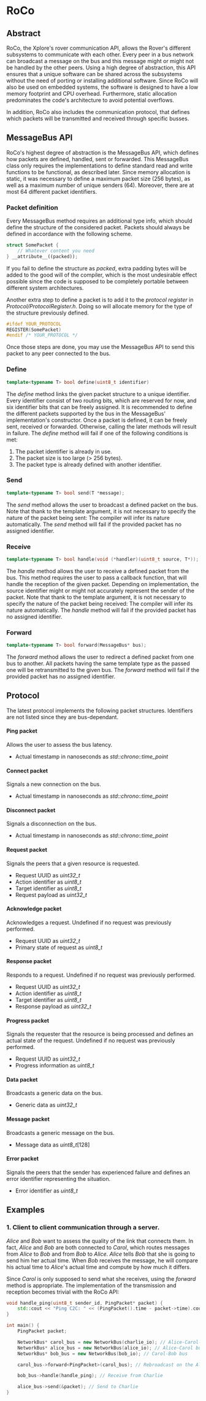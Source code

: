 # RoCo
## Abstract
RoCo, the Xplore's rover communication API, allows the Rover's different subsystems to communicate with each other. Every peer in a bus network can broadcast a message on the bus and this message might or might not be handled by the other peers. Using a high degree of abstraction, this API ensures that a unique software can be shared across the subsystems without the need of porting or installing additional software. Since RoCo will also be used on embedded systems, the software is designed to have a low memory footprint and CPU overhead. Furthermore, static allocation predominates the code's architecture to avoid potential overflows.

In addition, RoCo also includes the communication protocol, that defines which packets will be transmitted and received through specific busses.

## MessageBus API
RoCo's highest degree of abstraction is the MessageBus API, which defines how packets are defined, handled, sent or forwarded.
This MessageBus class only requires the implementations to define standard read and write functions to be functional, as described later.
Since memory allocation is static, it was necessary to define a maximum packet size (256 bytes), as well as a maximum number of unique senders (64). Moreover, there are at most 64 different packet identifiers.

### Packet definition
Every MessageBus method requires an additional type info, which should define the structure of the considered packet. Packets should always be defined in accordance with the following scheme.
```cpp
struct SomePacket {
	// Whatever content you need
} __attribute__((packed));
```
If you fail to define the structure as _packed_, extra padding bytes will be added to the good will of the compiler, which is the most undesirable effect possible since the code is supposed to be completely portable between different system architectures.

Another extra step to define a packet is to add it to the _protocol register_ in _Protocol/ProtocolRegister.h_.
Doing so will allocate memory for the type of the structure previously defined.

```cpp
#ifdef YOUR_PROTOCOL
REGISTER(SomePacket)
#endif /* YOUR_PROTOCOL */
```

Once those steps are done, you may use the MessageBus API to send this packet to any peer connected to the bus.

### Define
```cpp
template<typename T> bool define(uint8_t identifier)
```
The _define_ method links the given packet structure to a unique identifier. Every identifier consist of two routing bits, which are reserved for now, and six identifier bits that can be freely assigned. It is recommended to define the different packets supported by the bus in the MessageBus' implementation's constructor. Once a packet is defined, it can be freely sent, received or forwarded. Otherwise, calling the later methods will result in failure.
The _define_ method will fail if one of the following conditions is met:
1. The packet identifier is already in use.
2. The packet size is too large (> 256 bytes).
3. The packet type is already defined with another identifier.

### Send
```cpp
template<typename T> bool send(T *message);
```
The _send_ method allows the user to broadcast a defined packet on the bus. Note that thank to the template argument, it is not necessary to specify the nature of the packet being sent: The compiler will infer its nature automatically. The _send_ method will fail if the provided packet has no assigned identifier.

### Receive
```cpp
template<typename T> bool handle(void (*handler)(uint8_t source, T*));
```
The _handle_ method allows the user to receive a defined packet from the bus. This method requires the user to pass a callback function, that will handle the reception of the given packet. Depending on implementation, the source identifier might or might not accurately represent the sender of the packet. Note that thank to the template argument, it is not necessary to specify the nature of the packet being received: The compiler will infer its nature automatically. The _handle_ method will fail if the provided packet has no assigned identifier.

### Forward
```cpp
template<typename T> bool forward(MessageBus* bus);
```
The _forward_ method allows the user to redirect a defined packet from one bus to another. All packets having the same template type as the passed one will be retransmitted to the given bus. The _forward_ method will fail if the provided packet has no assigned identifier.


## Protocol
The latest protocol implements the following packet structures. Identifiers are not listed since they are bus-dependant.

#### Ping packet
Allows the user to assess the bus latency.
- Actual timestamp in nanoseconds as _std::chrono::time_point_

#### Connect packet
Signals a new connection on the bus.
- Actual timestamp in nanoseconds as _std::chrono::time_point_

#### Disconnect packet
Signals a disconnection on the bus.
- Actual timestamp in nanoseconds as _std::chrono::time_point_

#### Request packet
Signals the peers that a given resource is requested.
- Request UUID as _uint32_t_
- Action identifier as _uint8_t_
- Target identifier as _uint8_t_
- Request payload as _uint32_t_

#### Acknowledge packet
Acknowledges a request. Undefined if no request was previously performed.
- Request UUID as _uint32_t_
- Primary state of request as _uint8_t_

#### Response packet
Responds to a request. Undefined if no request was previously performed.
- Request UUID as _uint32_t_
- Action identifier as _uint8_t_
- Target identifier as _uint8_t_
- Response payload as _uint32_t_

#### Progress packet
Signals the requester that the resource is being processed and defines an actual state of the request. Undefined if no request was previously performed.
- Request UUID as _uint32_t_
- Progress information as _uint8_t_


#### Data packet
Broadcasts a generic data on the bus.
- Generic data as _uint32_t_

#### Message packet
Broadcasts a generic message on the bus.
- Message data as _uint8_t_[128]

#### Error packet
Signals the peers that the sender has experienced failure and defines an  error identifier representing the situation.
- Error identifier as _uint8_t_



## Examples
### 1. Client to client communication through a server.
_Alice_ and _Bob_ want to assess the quality of the link that connects them. In fact, _Alice_ and _Bob_ are both connected to _Carol_, which routes messages from _Alice_ to _Bob_ and from _Bob_ to _Alice_. _Alice_ tells _Bob_ that she is going to send him her actual time. When _Bob_ receives the message, he will compare his actual time to _Alice_'s actual time and compute by how much it differs.

Since _Carol_ is only supposed to send what she receives, using the _forward_ method is appropriate. The implementation of the transmission and reception becomes trivial with the RoCo API:

```cpp
void handle_ping(uint8_t sender_id, PingPacket* packet) {
	std::cout << "Ping C2C: " << (PingPacket().time - packet->time).count() << "ns" << std::endl;
}
```
```cpp
int main() {
	PingPacket packet;

	NetworkBus* carol_bus = new NetworkBus(charlie_io); // Alice-Carol-Bob bus
	NetworkBus* alice_bus = new NetworkBus(alice_io); // Alice-Carol bus
	NetworkBus* bob_bus = new NetworkBus(bob_io); // Carol-Bob bus

	carol_bus->forward<PingPacket>(carol_bus); // Rebroadcast on the Alice-Charol-Bob bus

	bob_bus->handle(handle_ping); // Receive from Charlie

	alice_bus->send(&packet); // Send to Charlie
}
```
